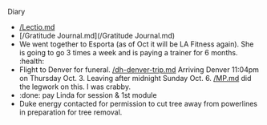 Diary 
- [/Lectio.md](/Lectio.md)
- [/Gratitude Journal.md](/Gratitude Journal.md)
- We went together to Esporta (as of Oct it will be LA Fitness again). She is going to go 3 times a week and is paying a trainer for 6 months. :health: 
- Flight to Denver for funeral. [/dh-denver-trip.md](/dh-denver-trip.md) Arriving Denver 11:04pm on Thursday Oct. 3.  Leaving after midnight Sunday Oct. 6. [/MP.md](/MP.md) did the legwork on this. I was crabby.
- :done: pay Linda for session & 1st module
- Duke energy contacted for permission to cut tree away from powerlines in preparation for tree removal.
